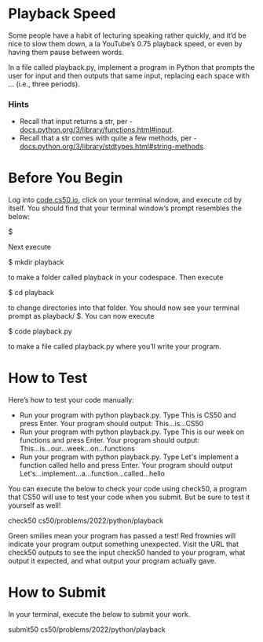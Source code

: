 
# Playback Speed

Some people have a habit of lecturing speaking rather quickly, and it’d be nice to slow them down, a la YouTube’s 0.75 playback speed, or even by having them pause between words.

In a file called playback.py, implement a program in Python that prompts the user for input and then outputs that same input, replacing each space with ... (i.e., three periods).

### Hints

* Recall that input returns a str, per - [docs.python.org/3/library/functions.html#input](https://docs.python.org/3/library/functions.html#input).
* Recall that a str comes with quite a few methods, per - [docs.python.org/3/library/stdtypes.html#string-methods](https://docs.python.org/3/library/stdtypes.html#string-methods).

# Before You Begin
Log into [code.cs50.io](https://code.cs50.io/), click on your terminal window, and execute cd by itself. You should find that your terminal window’s prompt resembles the below:

$

Next execute

$ mkdir playback

to make a folder called playback in your codespace.
Then execute

$ cd playback

to change directories into that folder. You should now see your terminal prompt as playback/ $. You can now execute

$ code playback.py

to make a file called playback.py where you’ll write your program.

# How to Test

Here’s how to test your code manually:

* Run your program with python playback.py. Type This is CS50 and press Enter. Your program should output:
This...is...CS50    
* Run your program with python playback.py. Type This is our week on functions and press Enter. Your program should output:
This...is...our...week...on...functions
* Run your program with python playback.py. Type Let's implement a function called hello and press Enter. Your program should output
Let's...implement...a...function...called...hello

You can execute the below to check your code using check50, a program that CS50 will use to test your code when you submit. But be sure to test it yourself as well!

check50 cs50/problems/2022/python/playback

Green smilies mean your program has passed a test! Red frownies will indicate your program output something unexpected. Visit the URL that check50 outputs to see the input check50 handed to your program, what output it expected, and what output your program actually gave.

# How to Submit

In your terminal, execute the below to submit your work.

submit50 cs50/problems/2022/python/playback
